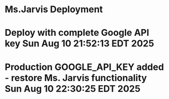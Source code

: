 # Ms.Jarvis Deployment
# Deploy with complete Google API key Sun Aug 10 21:52:13 EDT 2025
# Production GOOGLE_API_KEY added - restore Ms. Jarvis functionality Sun Aug 10 22:30:25 EDT 2025
